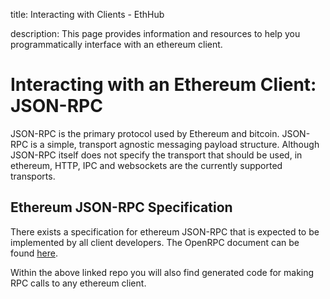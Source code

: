 title: Interacting with Clients - EthHub

description: This page provides information and resources to help you programmatically interface with an ethereum client.

# Interacting with an Ethereum Client: JSON-RPC

JSON-RPC is the primary protocol used by Ethereum and bitcoin. JSON-RPC is a simple, transport agnostic messaging payload structure. Although JSON-RPC itself does not specify the transport that should be used, in ethereum, HTTP, IPC and websockets are the currently supported transports.

## Ethereum JSON-RPC Specification

There exists a specification for ethereum JSON-RPC that is expected to be implemented by all client developers. The OpenRPC document can be found [here](https://github.com/etclabscore/ethereum-json-rpc-specification/blob/master/openrpc.json).

Within the above linked repo you will also find generated code for making RPC calls to any ethereum client. 
